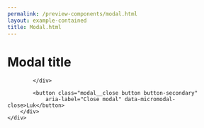 ```yaml
--- 
permalink: /preview-components/modal.html
layout: example-contained 
title: Modal.html
---
```

<div class="modal" id="[object Object]" aria-hidden="true">
    <div class="modal__overlay bg-modal" tabindex="-1"
        data-micromodal-close>
        <div class="modal__container" role="dialog" aria-modal="true"
            aria-labelledby="modal-id-1-title">
            <div class="modal__header">
                <h1 class="modal__title h2" id="modal-id-1-title">
                    Modal title
                </h1>
            </div>
            <div class="modal__content">

            </div>

            <button class="modal__close button button-secondary"
                aria-label="Close modal" data-micromodal-close>Luk</button>
        </div>
    </div>
</div>